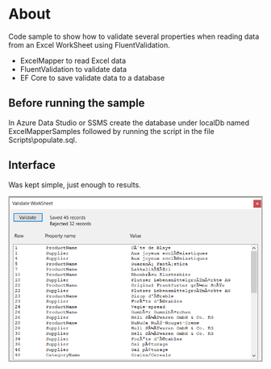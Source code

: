 # About

Code sample to show how to validate several properties when reading data from an Excel WorkSheet using FluentValidation.

- ExcelMapper to read Excel data
- FluentValidation to validate data
- EF Core to save validate data to a database

## Before running the sample

In Azure Data Studio or SSMS create the database under localDb named ExcelMapperSamples followed by running the script in the file Scripts\populate.sql.

## Interface

Was kept simple, just enough to results.

![Screenshot](assets/screenshot.png)